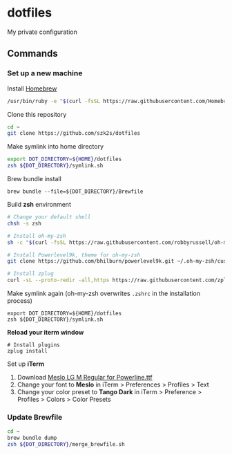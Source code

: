 # dotfiles
My private configuration 

## Commands
### Set up a new machine

Install [Homebrew](https://brew.sh)
```sh
/usr/bin/ruby -e "$(curl -fsSL https://raw.githubusercontent.com/Homebrew/install/master/install)"
```

Clone this repository
```sh
cd ~
git clone https://github.com/szk2s/dotfiles
```
Make symlink into home directory
```sh
export DOT_DIRECTORY=${HOME}/dotfiles
zsh ${DOT_DIRECTORY}/symlink.sh
```
Brew bundle install
```
brew bundle --file=${DOT_DIRECTORY}/Brewfile
```
Build **zsh** environment 
```sh
# Change your default shell
chsh -s zsh

# Install oh-my-zsh
sh -c "$(curl -fsSL https://raw.githubusercontent.com/robbyrussell/oh-my-zsh/master/tools/install.sh)"

# Install Powerlevel9k, theme for oh-my-zsh
git clone https://github.com/bhilburn/powerlevel9k.git ~/.oh-my-zsh/custom/themes/powerlevel9k

# Install zplug
curl -sL --proto-redir -all,https https://raw.githubusercontent.com/zplug/installer/master/installer.zsh | zsh
```
Make symlink again (oh-my-zsh overwrites `.zshrc` in the installation process)
```
export DOT_DIRECTORY=${HOME}/dotfiles
zsh ${DOT_DIRECTORY}/symlink.sh
```
**Reload your iterm window**
```
# Install plugins
zplug install
```

Set up **iTerm** 
1. Download [Meslo LG M Regular for Powerline.ttf](https://github.com/powerline/fonts/blob/master/Meslo%20Slashed/Meslo%20LG%20M%20Regular%20for%20Powerline.ttf)
1. Change your font to **Meslo** in iTerm > Preferences > Profiles > Text 
1. Change your color preset to **Tango Dark** in iTerm > Preference > Profiles > Colors > Color Presets

### Update Brewfile
```sh
cd ~
brew bundle dump
zsh ${DOT_DIRECTORY}/merge_brewfile.sh
```
